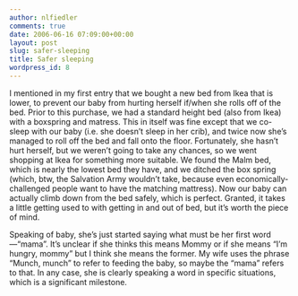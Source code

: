 ```yaml
---
author: nlfiedler
comments: true
date: 2006-06-16 07:09:00+00:00
layout: post
slug: safer-sleeping
title: Safer sleeping
wordpress_id: 8
---
```


I mentioned in my first entry that we bought a new bed from Ikea that is lower, to prevent our baby from hurting herself if/when she rolls off of the bed. Prior to this purchase, we had a standard height bed (also from Ikea) with a boxspring and matress. This in itself was fine except that we co-sleep with our baby (i.e. she doesn’t sleep in her crib), and twice now she’s managed to roll off the bed and fall onto the floor. Fortunately, she hasn’t hurt herself, but we weren’t going to take any chances, so we went shopping at Ikea for something more suitable. We found the Malm bed, which is nearly the lowest bed they have, and we ditched the box spring (which, btw, the Salvation Army wouldn’t take, because even economically-challenged people want to have the matching mattress). Now our baby can actually climb down from the bed safely, which is perfect. Granted, it takes a little getting used to with getting in and out of bed, but it’s worth the piece of mind.

   

Speaking of baby, she’s just started saying what must be her first word—“mama”. It’s unclear if she thinks this means Mommy or if she means “I’m hungry, mommy” but I think she means the former. My wife uses the phrase “Munch, munch” to refer to feeding the baby, so maybe the “mama” refers to that. In any case, she is clearly speaking a word in specific situations, which is a significant milestone.
